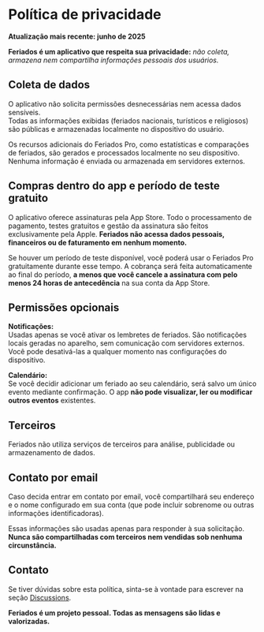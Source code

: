 # Política de privacidade  

**Atualização mais recente: junho de 2025**  

**Feriados é um aplicativo que respeita sua privacidade:** *não coleta, armazena nem compartilha informações pessoais dos usuários.*  

## Coleta de dados  

O aplicativo não solicita permissões desnecessárias nem acessa dados sensíveis.  
Todas as informações exibidas (feriados nacionais, turísticos e religiosos) são públicas e armazenadas localmente no dispositivo do usuário.  

Os recursos adicionais do Feriados Pro, como estatísticas e comparações de feriados, são gerados e processados localmente no seu dispositivo. Nenhuma informação é enviada ou armazenada em servidores externos.  

## Compras dentro do app e período de teste gratuito  

O aplicativo oferece assinaturas pela App Store. Todo o processamento de pagamento, testes gratuitos e gestão da assinatura são feitos exclusivamente pela Apple. **Feriados não acessa dados pessoais, financeiros ou de faturamento em nenhum momento.**  

Se houver um período de teste disponível, você poderá usar o Feriados Pro gratuitamente durante esse tempo. A cobrança será feita automaticamente ao final do período, **a menos que você cancele a assinatura com pelo menos 24 horas de antecedência** na sua conta da App Store.  

## Permissões opcionais  

**Notificações:**  
Usadas apenas se você ativar os lembretes de feriados. São notificações locais geradas no aparelho, sem comunicação com servidores externos. Você pode desativá-las a qualquer momento nas configurações do dispositivo.  

**Calendário:**  
Se você decidir adicionar um feriado ao seu calendário, será salvo um único evento mediante confirmação. O app **não pode visualizar, ler ou modificar outros eventos** existentes.  

## Terceiros  

Feriados não utiliza serviços de terceiros para análise, publicidade ou armazenamento de dados.  

## Contato por email  

Caso decida entrar em contato por email, você compartilhará seu endereço e o nome configurado em sua conta (que pode incluir sobrenome ou outras informações identificadoras).  

Essas informações são usadas apenas para responder à sua solicitação. **Nunca são compartilhadas com terceiros nem vendidas sob nenhuma circunstância.**  

## Contato  

Se tiver dúvidas sobre esta política, sinta-se à vontade para escrever na seção [Discussions](https://github.com/lucasditomase/feriados/discussions).  

**Feriados é um projeto pessoal. Todas as mensagens são lidas e valorizadas.**  
